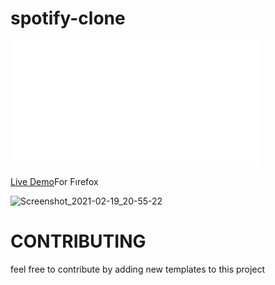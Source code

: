 # spotify-clone


<img src="/myWorkspaces/y/img/navbarLOGO.png" width="400px" height="200px" >    



<a href="https://spotifyclone-4b87e.web.app/"  >Live Demo</a>For Fırefox 

![Screenshot_2021-02-19_20-55-22](https://user-images.githubusercontent.com/72499839/108605716-0c7ae980-73c7-11eb-96d5-775f4c0fa862.png)

# CONTRIBUTING

 feel free to contribute by adding new templates to this project


 
